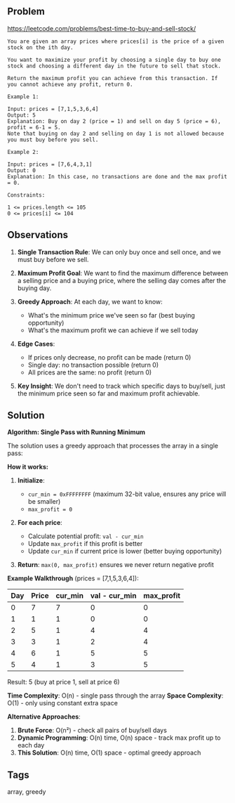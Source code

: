 ## Problem

https://leetcode.com/problems/best-time-to-buy-and-sell-stock/

```
You are given an array prices where prices[i] is the price of a given stock on the ith day.

You want to maximize your profit by choosing a single day to buy one stock and choosing a different day in the future to sell that stock.

Return the maximum profit you can achieve from this transaction. If you cannot achieve any profit, return 0.

Example 1:

Input: prices = [7,1,5,3,6,4]
Output: 5
Explanation: Buy on day 2 (price = 1) and sell on day 5 (price = 6), profit = 6-1 = 5.
Note that buying on day 2 and selling on day 1 is not allowed because you must buy before you sell.

Example 2:

Input: prices = [7,6,4,3,1]
Output: 0
Explanation: In this case, no transactions are done and the max profit = 0.

Constraints:

1 <= prices.length <= 105
0 <= prices[i] <= 104
```

## Observations

1. **Single Transaction Rule**: We can only buy once and sell once, and we must buy before we sell.

2. **Maximum Profit Goal**: We want to find the maximum difference between a selling price and a buying price, where the selling day comes after the buying day.

3. **Greedy Approach**: At each day, we want to know:
   - What's the minimum price we've seen so far (best buying opportunity)
   - What's the maximum profit we can achieve if we sell today

4. **Edge Cases**:
   - If prices only decrease, no profit can be made (return 0)
   - Single day: no transaction possible (return 0)
   - All prices are the same: no profit (return 0)

5. **Key Insight**: We don't need to track which specific days to buy/sell, just the minimum price seen so far and maximum profit achievable.

## Solution

**Algorithm: Single Pass with Running Minimum**

The solution uses a greedy approach that processes the array in a single pass:

**How it works:**

1. **Initialize**: 
   - `cur_min = 0xFFFFFFFF` (maximum 32-bit value, ensures any price will be smaller)
   - `max_profit = 0`

2. **For each price**:
   - Calculate potential profit: `val - cur_min`
   - Update `max_profit` if this profit is better
   - Update `cur_min` if current price is lower (better buying opportunity)

3. **Return**: `max(0, max_profit)` ensures we never return negative profit

**Example Walkthrough** (prices = [7,1,5,3,6,4]):

| Day | Price | cur_min | val - cur_min | max_profit |
|-----|-------|---------|---------------|------------|
| 0   | 7     | 7       | 0             | 0          |
| 1   | 1     | 1       | 0             | 0          |
| 2   | 5     | 1       | 4             | 4          |
| 3   | 3     | 1       | 2             | 4          |
| 4   | 6     | 1       | 5             | 5          |
| 5   | 4     | 1       | 3             | 5          |

Result: 5 (buy at price 1, sell at price 6)

**Time Complexity**: O(n) - single pass through the array
**Space Complexity**: O(1) - only using constant extra space

**Alternative Approaches**:
1. **Brute Force**: O(n²) - check all pairs of buy/sell days
2. **Dynamic Programming**: O(n) time, O(n) space - track max profit up to each day
3. **This Solution**: O(n) time, O(1) space - optimal greedy approach

## Tags

array, greedy